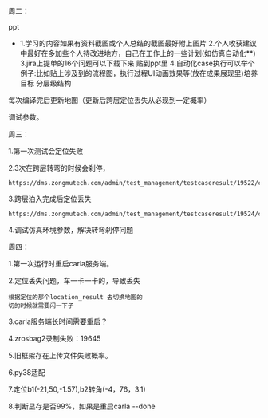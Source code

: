 周二：

ppt

- 1.学习的内容如果有资料截图或个人总结的截图最好附上图片
  2.个人收获建议中最好在多加些个人待改进地方，自己在工作上的一些计划(如仿真自动化**)
  3.jira上提单的16个问题可以下载下来 贴到ppt里
  4.自动化case执行可以举个例子:比如贴上涉及到的流程图，执行过程UI动画效果等(放在成果展现里)培养目标 分层级结构

每次编译完后更新地图（更新后跨层定位丢失从必现到一定概率）

调试参数。

周三：

1.第一次测试会定位失败

2.3次在跨层转弯的时候会刹停，

```
https://dms.zongmutech.com/admin/test_management/testcaseresult/19522/change/
```

3.跨层泊入完成后定位丢失

```
https://dms.zongmutech.com/admin/test_management/testcaseresult/19524/change/
```

4.调试仿真环境参数，解决转弯刹停问题



周四：

1.第一次运行时重启carla服务端。

2.定位丢失问题，车一卡一卡的，导致丢失

```
根据定位的那个location_result 去切换地图的
切的时候就需要闪一下子
```

3.carla服务端长时间需要重启？

4.zrosbag2录制失败：19645

5.旧框架存在上传文件失败概率。

6.py38适配

7.定位b1(-21,50,-1.57),b2转角(-4，76，3.1)

8.判断显存是否99%，如果是重启carla --done
